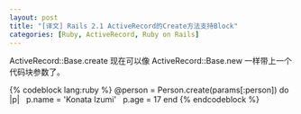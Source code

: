 ```yaml
---
layout: post
title: "[译文] Rails 2.1 ActiveRecord的Create方法支持Block"
categories: [Ruby, ActiveRecord, Ruby on Rails]
---
```

ActiveRecord::Base.create 现在可以像 ActiveRecord::Base.new 一样带上一个代码块参数了。

{% codeblock lang:ruby %}
@person = Person.create(params[:person]) do |p|
  p.name = 'Konata Izumi'
  p.age = 17
end
{% endcodeblock %}
